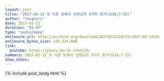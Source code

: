 ```yaml
---
layout: post
title: "2017-02-12 또 다른 보혜사 성령님의 3가지 증거(요16;7-15)"
author: "Yangnuri"
date: 2017-02-12
duration: "91:47"
type: "audio/mpeg"
enclosure_url: http://archive.org/download/20170212316715/2017-02-12%20%EB%98%90%20%EB%8B%A4%EB%A5%B8%20%EB%B3%B4%ED%98%9C%EC%82%AC%20%EC%84%B1%EB%A0%B9%EB%8B%98%EC%9D%98%203%EA%B0%80%EC%A7%80%20%EC%A6%9D%EA%B1%B0(%EC%9A%9416;7-15).mp3
enclosure_bytes_size: 131,534,848
link:
  youtube: https://youtu.be/Jx-reho2jhc
summary: 2017-02-12 또 다른 보혜사 성령님의 3가지 증거(요16;7-15)
show_notes:
---
```


{% include post_body.html %}
